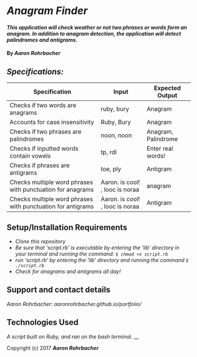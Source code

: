 # _Anagram Finder_

#### _This application will check weather or not two phrases or words form an anagram. In addition to anagram detection, the application will detect palindromes and antigrams._

#### By _**Aaron Rohrbacher**_

## _Specifications:_

| Specification                                               | Input                            | Expected Output     |
|-------------------------------------------------------------|----------------------------------|---------------------|
| Checks if two words are anagrams                            | ruby, bury                       | Anagram             |
| Accounts for case insensitivity                             | Ruby, Bury                       | Anagram             |
| Checks if two phrases are palindromes                       | noon, noon                       | Anagram, Palindrome |
| Checks if inputted words contain vowels                     | tp, rdl                          | Enter real words!   |
| Checks if phrases are antigrams                             | toe, ply                         | Antigram            |
| Checks multiple word phrases with punctuation for anagrams  | Aaron. is cool! ,  looc is noraa | anagram             |
| Checks multiple word phrases with punctuation for antigrams | Aaron. is cool! , looc is noraa  | Antigram            |

## Setup/Installation Requirements

* _Clone this repository_
* _Be sure that 'script.rb' is executable by entering the 'lib' directory in your terminal and running the command: `$ chmod +x script.rb`_
* _run 'script.rb' by entering the 'lib' directory and running the command `$ ./script.rb`_
* _Check for anagrams and antigrams all day!_



## Support and contact details

_Aaron Rohrbacher: aaronrohrbacher.github.io/portfolio/_

## Technologies Used
_A script built on Ruby, and ran on the bash terminal._
__

Copyright (c) 2017 **_Aaron Rohrbacher_**
